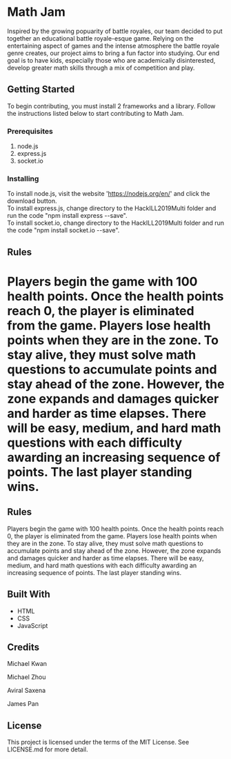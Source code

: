 # Math Jam
Inspired by the growing popuarity of battle royales, our team decided to put together an educational battle royale-esque game. Relying on the entertaining aspect of games and the intense atmosphere the battle royale genre creates, our project aims to bring a fun factor into studying. Our end goal is to have kids, especially those who are academically disinterested, develop greater math skills through a mix of competition and play.
## Getting Started
To begin contributing, you must install 2 frameworks and a library. Follow the instructions listed below to start contributing to Math Jam.
### Prerequisites
1. node.js
2. express.js
3. socket.io
### Installing
To install node.js, visit the website 'https://nodejs.org/en/' and click the download button.  
To install express.js, change directory to the HackILL2019Multi folder and run the code "npm install express --save".  
To install socket.io, change directory to the HackILL2019Multi folder and run the code "npm install socket.io --save".  
## Rules
Players begin the game with 100 health points. Once the health points reach 0, the player is eliminated from the game. Players lose health points when they are in the zone. To stay alive, they must solve math questions to accumulate points and stay ahead of the zone. However, the zone expands and damages quicker and harder as time elapses. There will be easy, medium, and hard math questions with each difficulty awarding an increasing sequence of points. The last player standing wins.
=======
## Rules
Players begin the game with 100 health points. Once the health points reach 0, the player is eliminated from the game. Players lose health points when they are in the zone. To stay alive, they must solve math questions to accumulate points and stay ahead of the zone. However, the zone expands and damages quicker and harder as time elapses. There will be easy, medium, and hard math questions with each difficulty awarding an increasing sequence of points. The last player standing wins.
## Built With
- HTML
- CSS
- JavaScript
## Credits
Michael Kwan

Michael Zhou

Aviral Saxena

James Pan
## License
This project is licensed under the terms of the MIT License. See LICENSE.md for more detail.
